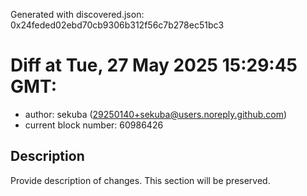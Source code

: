 Generated with discovered.json: 0x24feded02ebd70cb9306b312f56c7b278ec51bc3

# Diff at Tue, 27 May 2025 15:29:45 GMT:

- author: sekuba (<29250140+sekuba@users.noreply.github.com>)
- current block number: 60986426

## Description

Provide description of changes. This section will be preserved.

